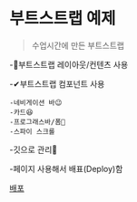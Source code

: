 # 부트스트랩 예제

> 수업시간에 만든 부트스트랩

-🎉부트스트랩 레이아웃/컨텐츠 사용

-✔부트스트랩 컴포넌트 사용

    -네비게이션 바😉
    -카드😆
    -프로그래스바/폼🤞
    -스파이 스크롤

-깃으로 관리🎉

-페이지 사용해서 배표(Deploy)함

[배포](https://github.com/KIMJUNGRYUN/BS5-Portfolio.git)
